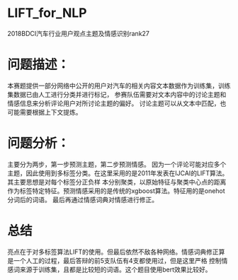 # LIFT_for_NLP
2018BDCI汽车行业用户观点主题及情感识别rank27
# 问题描述：
本赛题提供一部分网络中公开的用户对汽车的相关内容文本数据作为训练集，训练集数据已由人工进行分类并进行标记，
参赛队伍需要对文本内容中的讨论主题和情感信息来分析评论用户对所讨论主题的偏好。
讨论主题可以从文本中匹配，也可能需要根据上下文提炼。
# 问题分析：
主要分为两步，第一步预测主题，第二步预测情感。
因为一个评论可能对应多个主题，因此使用到多标签分类。在这里采用的是2011年发表在IJCAI的LIFT算法。其主要思想是对每个标签分正负样
本分别聚类，以原始特征与聚类中心点的距离作为标签特定特征。预测情感采用的是传统的xgboost算法。特征用的是onehot分词后的词语。
最后再通过情感词典对情感进行修正。
# 总结
亮点在于对多标签算法LIFT的使用。但最后依然不敌各种网络。情感词典修正算是一个人工的过程，最后答辩的前5支队伍有4支都使用过，但是这里严格
控制情感词来源于训练集，且都是比较短的词语。这个题目使用bert效果比较好。
